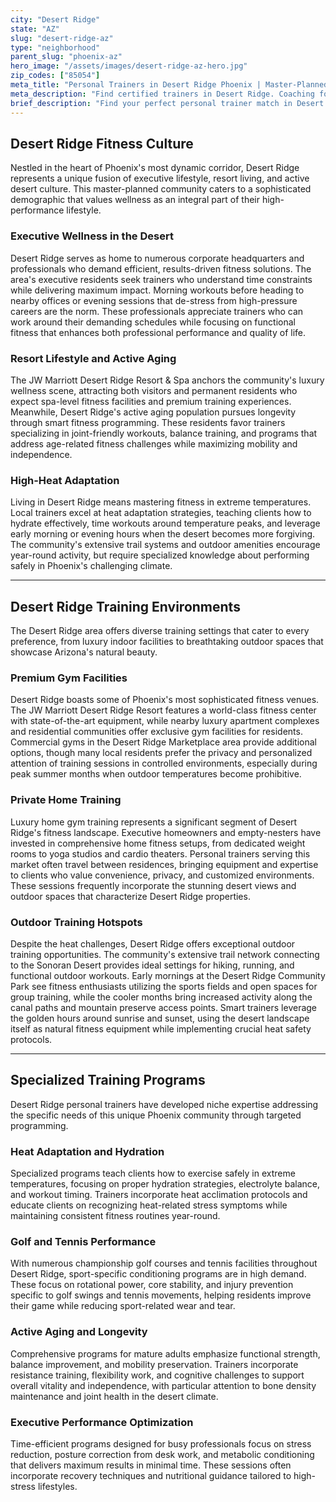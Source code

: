 ```yaml
---
city: "Desert Ridge"
state: "AZ"
slug: "desert-ridge-az"
type: "neighborhood"
parent_slug: "phoenix-az"
hero_image: "/assets/images/desert-ridge-az-hero.jpg"
zip_codes: ["85054"]
meta_title: "Personal Trainers in Desert Ridge Phoenix | Master-Planned & High-Growth Fitness"
meta_description: "Find certified trainers in Desert Ridge. Coaching focused on planned community amenities, large commercial gyms, and high-growth demographics."
brief_description: "Find your perfect personal trainer match in Desert Ridge, AZ. Our elite service connects you with certified fitness professionals who specialize in Phoenix's unique climate and lifestyle demands. Whether you're an executive seeking efficient workouts, a resort guest wanting private sessions, or an active aging adult pursuing longevity, we match you with trainers experienced in heat adaptation, golf conditioning, and desert fitness. Get personalized training at luxury home gyms, resort facilities, or outdoor locations throughout Desert Ridge. Start your transformation today with our vetted local trainers who understand this specific community's fitness needs."
---
```

## Desert Ridge Fitness Culture

Nestled in the heart of Phoenix's most dynamic corridor, Desert Ridge represents a unique fusion of executive lifestyle, resort living, and active desert culture. This master-planned community caters to a sophisticated demographic that values wellness as an integral part of their high-performance lifestyle.

### Executive Wellness in the Desert

Desert Ridge serves as home to numerous corporate headquarters and professionals who demand efficient, results-driven fitness solutions. The area's executive residents seek trainers who understand time constraints while delivering maximum impact. Morning workouts before heading to nearby offices or evening sessions that de-stress from high-pressure careers are the norm. These professionals appreciate trainers who can work around their demanding schedules while focusing on functional fitness that enhances both professional performance and quality of life.

### Resort Lifestyle and Active Aging

The JW Marriott Desert Ridge Resort & Spa anchors the community's luxury wellness scene, attracting both visitors and permanent residents who expect spa-level fitness facilities and premium training experiences. Meanwhile, Desert Ridge's active aging population pursues longevity through smart fitness programming. These residents favor trainers specializing in joint-friendly workouts, balance training, and programs that address age-related fitness challenges while maximizing mobility and independence.

### High-Heat Adaptation

Living in Desert Ridge means mastering fitness in extreme temperatures. Local trainers excel at heat adaptation strategies, teaching clients how to hydrate effectively, time workouts around temperature peaks, and leverage early morning or evening hours when the desert becomes more forgiving. The community's extensive trail systems and outdoor amenities encourage year-round activity, but require specialized knowledge about performing safely in Phoenix's challenging climate.

---

## Desert Ridge Training Environments

The Desert Ridge area offers diverse training settings that cater to every preference, from luxury indoor facilities to breathtaking outdoor spaces that showcase Arizona's natural beauty.

### Premium Gym Facilities

Desert Ridge boasts some of Phoenix's most sophisticated fitness venues. The JW Marriott Desert Ridge Resort features a world-class fitness center with state-of-the-art equipment, while nearby luxury apartment complexes and residential communities offer exclusive gym facilities for residents. Commercial gyms in the Desert Ridge Marketplace area provide additional options, though many local residents prefer the privacy and personalized attention of training sessions in controlled environments, especially during peak summer months when outdoor temperatures become prohibitive.

### Private Home Training

Luxury home gym training represents a significant segment of Desert Ridge's fitness landscape. Executive homeowners and empty-nesters have invested in comprehensive home fitness setups, from dedicated weight rooms to yoga studios and cardio theaters. Personal trainers serving this market often travel between residences, bringing equipment and expertise to clients who value convenience, privacy, and customized environments. These sessions frequently incorporate the stunning desert views and outdoor spaces that characterize Desert Ridge properties.

### Outdoor Training Hotspots

Despite the heat challenges, Desert Ridge offers exceptional outdoor training opportunities. The community's extensive trail network connecting to the Sonoran Desert provides ideal settings for hiking, running, and functional outdoor workouts. Early mornings at the Desert Ridge Community Park see fitness enthusiasts utilizing the sports fields and open spaces for group training, while the cooler months bring increased activity along the canal paths and mountain preserve access points. Smart trainers leverage the golden hours around sunrise and sunset, using the desert landscape itself as natural fitness equipment while implementing crucial heat safety protocols.

---

## Specialized Training Programs

Desert Ridge personal trainers have developed niche expertise addressing the specific needs of this unique Phoenix community through targeted programming.

### Heat Adaptation and Hydration

Specialized programs teach clients how to exercise safely in extreme temperatures, focusing on proper hydration strategies, electrolyte balance, and workout timing. Trainers incorporate heat acclimation protocols and educate clients on recognizing heat-related stress symptoms while maintaining consistent fitness routines year-round.

### Golf and Tennis Performance

With numerous championship golf courses and tennis facilities throughout Desert Ridge, sport-specific conditioning programs are in high demand. These focus on rotational power, core stability, and injury prevention specific to golf swings and tennis movements, helping residents improve their game while reducing sport-related wear and tear.

### Active Aging and Longevity

Comprehensive programs for mature adults emphasize functional strength, balance improvement, and mobility preservation. Trainers incorporate resistance training, flexibility work, and cognitive challenges to support overall vitality and independence, with particular attention to bone density maintenance and joint health in the desert climate.

### Executive Performance Optimization

Time-efficient programs designed for busy professionals focus on stress reduction, posture correction from desk work, and metabolic conditioning that delivers maximum results in minimal time. These sessions often incorporate recovery techniques and nutritional guidance tailored to high-stress lifestyles.